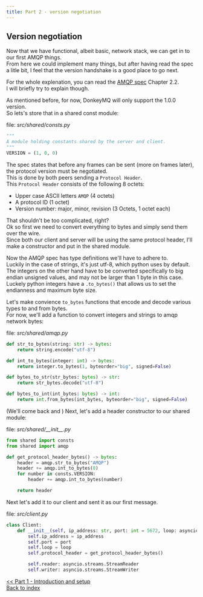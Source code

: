 ```yaml
---
title: Part 2 - version negotiation
---
```


## Version negotiation

Now that we have functional, albeit basic, network stack, we can get in to our first AMQP things.  
From here we could implement many things, but after having read the spec a litle bit, I feel that the version handshake is a good place to go next.  

For the whole explenation, you can read the [AMQP spec](http://www.amqp.org/sites/amqp.org/files/amqp.pdf) Chapter 2.2.  
I will briefly try to explain though.  

As mentioned before, for now, DonkeyMQ will only support the 1.0.0 version.  
So lets's store that in a shared const module:

file: *src/shared/consts.py*

```Python
"""
A module holding constants shared by the server and client.
"""
VERSION = (1, 0, 0)
```

The spec states that before any frames can be sent (more on frames later), the protocol version must be negotiated.  
This is done by both peers sending a `Protocol Header`.  
This `Protocol Header` consists of the following 8 octets:

- Upper case ASCII letters `AMQP` (4 octets)
- A protocol ID (1 octet)
- Version number: major, minor, revision (3 Octets, 1 octet each)

That shouldn't be too complicated, right?  
Ok so first we need to convert everything to bytes and simply send them over the wire.  
Since both our client and server will be using the same protocol header, I'll make a constructor and put in the shared module.  

Now the AMQP spec has type definitions we'll have to adhere to.  
Luckily in the case of strings, it's just utf-8, which python uses by default.  
The integers on the other hand have to be converted specifically to big endian unsigned values, and may not be larger than 1 byte in this case.  
Luckely python integers have a `.to_bytes()` that allows us to set the endianness and maximum byte size.  

Let's make convience `to_bytes` functions that encode and decode various types to and from bytes.  
For now, we'll add a function to convert integers and strings to amqp network bytes:  

file: *src/shared/amqp.py*  

```Python
def str_to_bytes(string: str) -> bytes:
    return string.encode("utf-8")

def int_to_bytes(integer: int) -> bytes:
    return integer.to_bytes(1, byteorder="big", signed=False)

def bytes_to_str(str_bytes: bytes) -> str:
    return str_bytes.decode("utf-8")

def bytes_to_int(int_bytes: bytes) -> int:
    return int.from_bytes(int_bytes, byteorder="big", signed=False)
```

(We'll come back and )
Next, let's add a header constructor to our shared module:  

file: *src/shared/\_\_init\_\_.py*  

```Python
from shared import consts
from shared import amqp

def get_protocol_header_bytes() -> bytes:
    header = amqp.str_to_bytes("AMQP")
    header += amqp.int_to_bytes(0)
    for number in consts.VERSION:
        header += amqp.int_to_bytes(number)

    return header
```

Next let's add it to our client and sent it as our first message.  

file: *src/client.py*

```Python
class Client:
    def __init__(self, ip_address: str, port: int = 5672, loop: asyncio.AbstractEventLoop = get_event_loop()) -> None:
        self.ip_address = ip_address
        self.port = port
        self.loop = loop
        self.protocol_header = get_protocol_header_bytes()

        self.reader: asyncio.streams.StreamReader
        self.writer: asyncio.streams.StreamWriter
```


[<< Part 1 - Introduction and setup](part1.md)  
[Back to index](index.md)  
